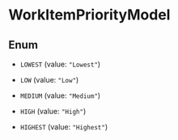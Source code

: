

# WorkItemPriorityModel

## Enum


* `LOWEST` (value: `"Lowest"`)

* `LOW` (value: `"Low"`)

* `MEDIUM` (value: `"Medium"`)

* `HIGH` (value: `"High"`)

* `HIGHEST` (value: `"Highest"`)



